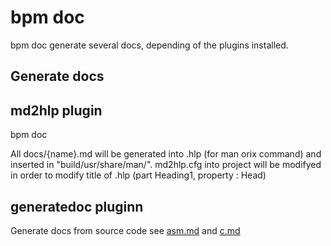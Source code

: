# bpm doc

bpm doc generate several docs, depending of the plugins installed.

## Generate docs

## md2hlp plugin

bpm doc

All docs/{name}.md will be generated into .hlp (for man orix command) and inserted in "build/usr/share/man/".
md2hlp.cfg into project will be modifyed in order to modify title of .hlp (part Heading1, property : Head)

## generatedoc pluginn

Generate docs from source code see [asm.md](https://github.com/orix-software/generatedoc/blob/main/docs/asm.md) and [c.md](https://github.com/orix-software/generatedoc/blob/main/docs/c.md)

